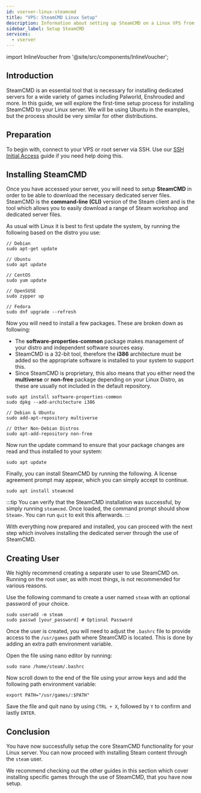 ```yaml
---
id: vserver-linux-steamcmd
title: "VPS: SteamCMD Linux Setup"
description: Information about setting up SteamCMD on a Linux VPS from ZAP-Hosting - ZAP-Hosting.com documentation
sidebar_label: Setup SteamCMD
services:
  - vserver
---
```


import InlineVoucher from '@site/src/components/InlineVoucher';

## Introduction
SteamCMD is an essential tool that is necessary for installing dedicated servers for a wide variety of games including Palworld, Enshrouded and more. In this guide, we will explore the first-time setup process for installing SteamCMD to your Linux server. We will be using Ubuntu in the examples, but the process should be very similar for other distributions.

<InlineVoucher />

## Preparation

To begin with, connect to your VPS or root server via SSH. Use our [SSH Initial Access](vserver-linux-ssh.md) guide if you need help doing this.

## Installing SteamCMD

Once you have accessed your server, you will need to setup **SteamCMD** in order to be able to download the necessary dedicated server files. SteamCMD is the **command-line (CLI)** version of the Steam client and is the tool which allows you to easily download a range of Steam workshop and dedicated server files.

As usual with Linux it is best to first update the system, by running the following based on the distro you use:
```
// Debian
sudo apt-get update

// Ubuntu
sudo apt update

// CentOS
sudo yum update

// OpenSUSE
sudo zypper up

// Fedora
sudo dnf upgrade --refresh
```

Now you will need to install a few packages. These are broken down as following:

- The **software-properties-common** package makes management of your distro and independent software sources easy.
- SteamCMD is a 32-bit tool, therefore the **i386** architecture must be added so the appropriate software is installed to your system to support this.
- Since SteamCMD is proprietary, this also means that you either need the **multiverse** or **non-free** package depending on your Linux Distro, as these are usually not included in the default repository.

```
sudo apt install software-properties-common
sudo dpkg --add-architecture i386

// Debian & Ubuntu
sudo add-apt-repository multiverse

// Other Non-Debian Distros
sudo apt-add-repository non-free
```

Now run the update command to ensure that your package changes are read and thus installed to your system:
```
sudo apt update
```

Finally, you can install SteamCMD by running the following. A license agreement prompt may appear, which you can simply accept to continue.
```
sudo apt install steamcmd
```

:::tip
You can verify that the SteamCMD installation was successful, by simply running `steamcmd`. Once loaded, the command prompt should show `Steam>`. You can run `quit` to exit this afterwards.
:::

With everything now prepared and installed, you can proceed with the next step which involves installing the dedicated server through the use of SteamCMD.

## Creating User

We highly recommend creating a separate user to use SteamCMD on. Running on the root user, as with most things, is not recommended for various reasons.

Use the following command to create a user named `steam` with an optional password of your choice.

```
sudo useradd -m steam
sudo passwd [your_password] # Optional Password
```

Once the user is created, you will need to adjust the `.bashrc` file to provide access to the `/usr/games` path where SteamCMD is located. This is done by adding an extra path environment variable.

Open the file using nano editor by running:
```
sudo nano /home/steam/.bashrc
```

Now scroll down to the end of the file using your arrow keys and add the following path environment variable:
```
export PATH="/usr/games/:$PATH"
```

Save the file and quit nano by using `CTRL + X`, followed by `Y` to confirm and lastly `ENTER`.

## Conclusion

You have now successfully setup the core SteamCMD functionality for your Linux server. You can now proceed with installing Steam content through the `steam` user.

We recommend checking out the other guides in this section which cover installing specific games through the use of SteamCMD, that you have now setup.